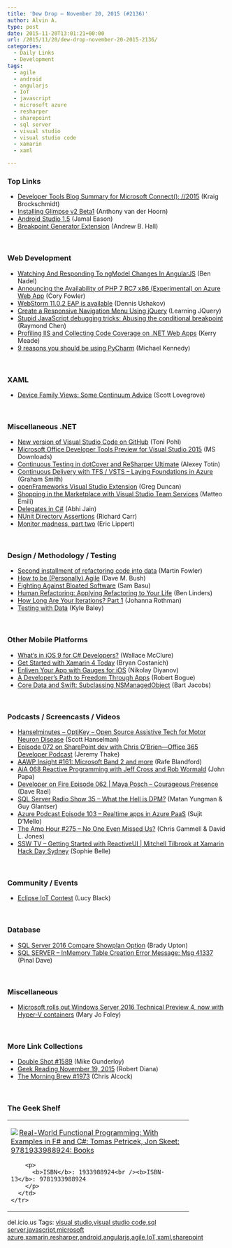 ```yaml
---
title: 'Dew Drop – November 20, 2015 (#2136)'
author: Alvin A.
type: post
date: 2015-11-20T13:01:21+00:00
url: /2015/11/20/dew-drop-november-20-2015-2136/
categories:
  - Daily Links
  - Development
tags:
  - agile
  - android
  - angularjs
  - IoT
  - javascript
  - microsoft azure
  - resharper
  - sharepoint
  - sql server
  - visual studio
  - visual studio code
  - xamarin
  - xaml

---
```

### <a name="top"></a>Top Links

  * <a href="http://www.kraigbrockschmidt.com/2015/11/19/developer-tools-blogs-connect-2015/" target="_blank">Developer Tools Blog Summary for Microsoft Connect(); //2015</a> (Kraig Brockschmidt)
  * <a href="http://feeds.getglimpse.com/~r/getglimpse/~3/rDxZI6m3Kkc/" target="_blank">Installing Glimpse v2 Beta1</a> (Anthony van der Hoorn)
  * <a href="http://feedproxy.google.com/~r/blogspot/hsDu/~3/NogRMx4bjJE/android-studio-15.html" target="_blank">Android Studio 1.5</a> (Jamal Eason)
  * <a href="http://blogs.msdn.com/b/visualstudioalm/archive/2015/11/19/breakpoint-generator-extension.aspx?WT.mc_id=DX_MVP4025064" target="_blank">Breakpoint Generator Extension</a> (Andrew B. Hall)

&nbsp;

### <a name="web"></a>Web Development

  * <a href="http://www.bennadel.com/blog/2955-watching-and-responding-to-ngmodel-changes-in-angularjs.htm" target="_blank">Watching And Responding To ngModel Changes In AngularJS</a> (Ben Nadel)
  * <a href="https://azure.microsoft.com/blog/announcing-the-availability-of-php-7-rc7-x86-on-azure-web-app/" target="_blank">Announcing the Availability of PHP 7 RC7 x86 (Experimental) on Azure Web App</a> (Cory Fowler)
  * <a href="http://blog.jetbrains.com/webstorm/2015/11/webstorm-11-0-2-eap-is-available/" target="_blank">WebStorm 11.0.2 EAP is available</a> (Dennis Ushakov)
  * <a href="http://feedproxy.google.com/~r/LearningJquery/~3/Q4wguvHqCEA/create-a-responsive-navigation-menu-using-jquery" target="_blank">Create a Responsive Navigation Menu Using jQuery</a> (Learning JQuery)
  * <a href="http://blogs.msdn.com/b/oldnewthing/archive/2015/11/19/10655246.aspx?WT.mc_id=DX_MVP4025064" target="_blank">Stupid JavaScript debugging tricks: Abusing the conditional breakpoint</a> (Raymond Chen)
  * <a href="http://blog.ncover.com/profiling-iis-and-collecting-code-coverage-on-net-web-apps/" target="_blank">Profiling IIS and Collecting Code Coverage on .NET Web Apps</a> (Kerry Meade)
  * <a href="http://blog.michaelckennedy.net/2015/11/19/9-reasons-you-should-be-using-pycharm/" target="_blank">9 reasons you should be using PyCharm</a> (Michael Kennedy)

&nbsp;

### <a name="silverlight"></a>XAML

  * <a href="http://metronuggets.com/2015/11/19/device-family-views-some-continuum-advice/" target="_blank">Device Family Views: Some Continuum Advice</a> (Scott Lovegrove)

&nbsp;

### <a name="dotnet"></a>Miscellaneous .NET

  * <a href="http://feedproxy.google.com/~r/blogatworkat/~3/8TrjhUhEdkw/post.aspx" target="_blank">New version of Visual Studio Code on GitHub</a> (Toni Pohl)
  * <a href="http://www.microsoft.com/en-us/download/details.aspx?id=49972&WT.mc_id=DX_MVP4025064" target="_blank">Microsoft Office Developer Tools Preview for Visual Studio 2015</a> (MS Downloads)
  * <a href="http://blog.jetbrains.com/dotnet/2015/11/19/continuous-testing-in-dotcover-and-resharper-ultimate/" target="_blank">Continuous Testing in dotCover and ReSharper Ultimate</a> (Alexey Totin)
  * <a href="http://pleasereleaseme.net/continuous-delivery-with-tfs-vsts-laying-foundations-in-azure/" target="_blank">Continuous Delivery with TFS / VSTS – Laying Foundations in Azure</a> (Graham Smith)
  * <a href="https://channel9.msdn.com/coding4fun/kinect/openFrameworks-Visual-Studio-Extension?WT.mc_id=DX_MVP4025064" target="_blank">openFrameworks Visual Studio Extension</a> (Greg Duncan)
  * <a href="http://feedproxy.google.com/~r/MattsAlmSpace/~3/G8yl12oNq2g/shopping-in-marketplace-with-visual.html" target="_blank">Shopping in the Marketplace with Visual Studio Team Services</a> (Matteo Emili)
  * <a href="http://www.abhijainsblog.com/2015/11/delegates-in-c.html" target="_blank">Delegates in C#</a> (Abhi Jain)
  * <a href="http://feedproxy.google.com/~r/BlackwaspLatestAdditions/~3/3bdtH1JZJCs/RSSLanding.aspx" target="_blank">NUnit Directory Assertions</a> (Richard Carr)
  * <a href="http://ericlippert.com/2015/11/19/monitor-madness-part-two/" target="_blank">Monitor madness, part two</a> (Eric Lippert)

&nbsp;

### <a name="design"></a>Design / Methodology / Testing

  * <a href="http://martinfowler.com/articles/refactoring-adaptive-model.html#installment-complicated" target="_blank">Second installment of refactoring code into data</a> (Martin Fowler)
  * <a href="http://blog.dmbcllc.com/how-to-be-personally-agile/" target="_blank">How to be (Personally) Agile</a> (Dave M. Bush)
  * <a href="http://developer.telerik.com/featured/fighting-against-bloated-software/" target="_blank">Fighting Against Bloated Software</a> (Sam Basu)
  * <a href="http://www.infoq.com/news/2015/11/human-refactoring-agile?utm_campaign=infoq_content&utm_source=infoq&utm_medium=feed&utm_term=global" target="_blank">Human Refactoring: Applying Refactoring to Your Life</a> (Ben Linders)
  * <a href="http://feedproxy.google.com/~r/ManagingProductDevelopment/~3/P_Z8S1m1vgM/" target="_blank">How Long Are Your Iterations? Part 1</a> (Johanna Rothman)
  * <a href="http://feedproxy.google.com/~r/CodeBetter/~3/6l1bspO8ve4/" target="_blank">Testing with Data</a> (Kyle Baley)

&nbsp;

### <a name="mobile"></a>Other Mobile Platforms

  * <a href="https://visualstudiomagazine.com/articles/2015/11/01/whats-in-ios-9.aspx" target="_blank">What&#8217;s in iOS 9 for C# Developers?</a> (Wallace McClure)
  * <a href="https://blog.xamarin.com/get-started-with-xamarin-4-today/" target="_blank">Get Started with Xamarin 4 Today</a> (Bryan Costanich)
  * <a href="http://tracking.feedpress.it/link/10810/2055989" target="_blank">Enliven Your App with Gauges for iOS</a> (Nikolay Diyanov)
  * <a href="http://www.developer.com/mgmt/a-developers-path-to-freedom-through-apps.html" target="_blank">A Developer&#8217;s Path to Freedom Through Apps</a> (Robert Bogue)
  * <a href="http://code.tutsplus.com/tutorials/core-data-and-swift-subclassing-nsmanagedobject--cms-25116" target="_blank">Core Data and Swift: Subclassing NSManagedObject</a> (Bart Jacobs)

&nbsp;

### <a name="podcasts"></a>Podcasts / Screencasts / Videos

  * <a href="http://www.hanselminutes.com/default.aspx?ShowID=17491" target="_blank">Hanselminutes &#8211; OptiKey &#8211; Open Source Assistive Tech for Motor Neuron Disease</a> (Scott Hanselman)
  * <a href="https://blogs.office.com/2015/11/19/episode-072-on-sharepoint-dev-with-chris-obrien-office-365-developer-podcast/" target="_blank">Episode 072 on SharePoint dev with Chris O’Brien—Office 365 Developer Podcast</a> (Jeremy Thake)
  * <a href="http://allaboutwindowsphone.com/media/item/21086_AAWP_Insight_161_Microsoft_Ban.php" target="_blank">AAWP Insight #161: Microsoft Band 2 and more</a> (Rafe Blandford)
  * <a href="https://devchat.tv/adventures-in-angular/aia-068-reactive-programming-with-jeff-cross-and-rob-wormald" target="_blank">AiA 068 Reactive Programming with Jeff Cross and Rob Wormald</a> (John Papa)
  * <a href="http://feedproxy.google.com/~r/developeronfire/~3/iX2kC7YWYYs/maya-posch-courageous-presence" target="_blank">Developer on Fire Episode 062 | Maya Posch &#8211; Courageous Presence</a> (Dave Rael)
  * <a href="http://www.sqlserverradio.com/show35/" target="_blank">SQL Server Radio Show 35 – What the Hell is DPM?</a> (Matan Yungman & Guy Glantser)
  * <a href="http://azpodcast.azurewebsites.net/post/Episode-103-Realtime-apps-in-Azure-PaaS" target="_blank">Azure Podcast Episode 103 &#8211; Realtime apps in Azure PaaS</a> (Sujit D&#8217;Mello)
  * <a href="http://feedproxy.google.com/~r/TheAmpHour/~3/ZG17p4eNxWY/" target="_blank">The Amp Hour #275 – No One Even Missed Us?</a> (Chris Gammell & David L. Jones)
  * <a href="http://tv.ssw.com/6525/getting-started-with-reactiveui-mitchell-tilbrook-at-xamarin-hack-day-sydney" target="_blank">SSW TV &#8211; Getting Started with ReactiveUI | Mitchell Tilbrook at Xamarin Hack Day Sydney</a> (Sophie Belle)

&nbsp;

### <a name="events"></a>Community / Events

  * <a href="http://i-programmer.info/news/204-challenges/9192-eclipspe-iot-contest.html" target="_blank">Eclipse IoT Contest</a> (Lucy Black)

&nbsp;

### <a name="sql"></a>Database

  * <a href="http://feedproxy.google.com/~r/MSSQLTips-LatestSqlServerTips/~3/76vy_H9xDGQ/tip.asp" target="_blank">SQL Server 2016 Compare Showplan Option</a> (Brady Upton)
  * <a href="http://blog.sqlauthority.com/2015/11/20/sql-server-inmemory-table-creation-error-message-msg-41337/" target="_blank">SQL SERVER – InMemory Table Creation Error Message: Msg 41337</a> (Pinal Dave)

&nbsp;

### <a name="misc"></a>Miscellaneous

  * <a href="http://zdnet.com.feedsportal.com/c/35462/f/675660/s/4ba36a88/sc/15/l/0L0Szdnet0N0Carticle0Cmicrosoft0Erolls0Eout0Ewindows0Eserver0E20A160Etechnical0Epreview0E40Enow0Ewith0Ehyper0Ev0Econtainers0C0Tftag0FRSSbaffb68/story01.htm" target="_blank">Microsoft rolls out Windows Server 2016 Technical Preview 4, now with Hyper-V containers</a> (Mary Jo Foley)

&nbsp;

### <a name="links"></a>More Link Collections

  * <a href="http://afreshcup.com/home/2015/11/20/double-shot-1589.html" target="_blank">Double Shot #1589</a> (Mike Gunderloy)
  * <a href="http://feeds.regulargeek.com/~r/RegularGeek/~3/jOrMhFHfy9s/" target="_blank">Geek Reading November 19, 2015</a> (Robert Diana)
  * <a href="http://feedproxy.google.com/~r/ReflectivePerspective/~3/3OIei2rPFTw/" target="_blank">The Morning Brew #1973</a> (Chris Alcock)

&nbsp;

### <a name="shelf"></a>The Geek Shelf

<div id="scid:7dc1bd33-94bd-46fd-a20b-0131235bcd47:857b7664-54fd-4890-bb34-f31162b0e4bf" class="wlWriterEditableSmartContent" style="float: none; padding-bottom: 0px; padding-top: 0px; padding-left: 0px; margin: 0px; display: inline; padding-right: 0px">
  <table cellspacing="0" cellpadding="2" width="400" border="0" unselectable="on">
    <tr>
      <td valign="top" width="400">
        <p>
          <a title="Real-World Functional Programming: With Examples in F# and C#: Tomas Petricek, Jon Skeet: 9781933988924: Books" href="http://www.amazon.com/exec/obidos/ASIN/1933988924/amavin-20"><img data-recalc-dims="1" decoding="async" src="https://i0.wp.com/images.amazon.com/images/P/1933988924.01.MZZZZZZZ.jpg?w=660" border="0" align="left" style="float:left" />Real-World Functional Programming: With Examples in F# and C#: Tomas Petricek, Jon Skeet: 9781933988924: Books</a>
        </p>
        
        <p>
          <b>ISBN</b>: 1933988924<br /><b>ISBN-13</b>: 9781933988924
        </p>
      </td>
    </tr>
  </table>
</div>

<div id="scid:0767317B-992E-4b12-91E0-4F059A8CECA8:65a91444-eaab-4206-885f-8482755b6512" class="wlWriterEditableSmartContent" style="float: none; padding-bottom: 0px; padding-top: 0px; padding-left: 0px; margin: 0px; display: inline; padding-right: 0px">
  del.icio.us Tags: <a href="http://del.icio.us/popular/visual+studio" rel="tag">visual studio</a>,<a href="http://del.icio.us/popular/visual+studio+code" rel="tag">visual studio code</a>,<a href="http://del.icio.us/popular/sql+server" rel="tag">sql server</a>,<a href="http://del.icio.us/popular/javascript" rel="tag">javascript</a>,<a href="http://del.icio.us/popular/microsoft+azure" rel="tag">microsoft azure</a>,<a href="http://del.icio.us/popular/xamarin" rel="tag">xamarin</a>,<a href="http://del.icio.us/popular/resharper" rel="tag">resharper</a>,<a href="http://del.icio.us/popular/android" rel="tag">android</a>,<a href="http://del.icio.us/popular/angularjs" rel="tag">angularjs</a>,<a href="http://del.icio.us/popular/agile" rel="tag">agile</a>,<a href="http://del.icio.us/popular/IoT" rel="tag">IoT</a>,<a href="http://del.icio.us/popular/xaml" rel="tag">xaml</a>,<a href="http://del.icio.us/popular/sharepoint" rel="tag">sharepoint</a>
</div>